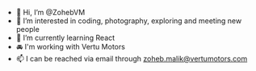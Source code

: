 - 👋 Hi, I’m @ZohebVM
- 👀 I’m interested in coding, photography, exploring and meeting new people
- 🌱 I’m currently learning React
- 🚘 I'm working with Vertu Motors
- 📫 I can be reached via email through zoheb.malik@vertumotors.com

<!---
ZohebVM/ZohebVM is a ✨ special ✨ repository because its `README.md` (this file) appears on your GitHub profile.
You can click the Preview link to take a look at your changes.
--->
